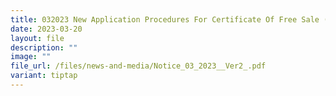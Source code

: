 ```yaml
---
title: 032023 New Application Procedures For Certificate Of Free Sale (CFS)
date: 2023-03-20
layout: file
description: ""
image: ""
file_url: /files/news-and-media/Notice_03_2023__Ver2_.pdf
variant: tiptap
---
```

